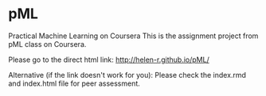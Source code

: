pML
===

Practical Machine Learning on Coursera
This is the assignment project from pML class on Coursera.

Please go to the direct html link:
http://helen-r.github.io/pML/

Alternative (if the link doesn't work for you):
Please check the index.rmd and index.html file for peer assessment.
